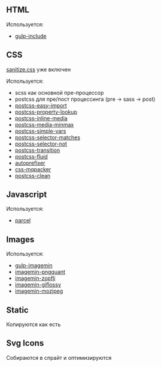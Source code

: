 ## HTML

Используется:

- [gulp-include](https://www.npmjs.com/package/gulp-include)

## CSS

[sanitize.css](https://github.com/csstools/sanitize.css) уже включен

Используется:

- scss как основной пре-процессор
- postcss для пре/пост процессинга (pre -> sass -> post)
- [postcss-easy-import](https://github.com/TrySound/postcss-easy-import)
- [postcss-property-lookup](https://github.com/notiv-nt/postcss-property-lookup)
- [postcss-inline-media](https://github.com/dimitrinicolas/postcss-inline-media)
- [postcss-media-minmax](https://github.com/postcss/postcss-media-minmax)
- [postcss-simple-vars](https://github.com/postcss/postcss-simple-vars)
- [postcss-selector-matches](https://github.com/postcss/postcss-selector-matches)
- [postcss-selector-not](https://github.com/postcss/postcss-selector-not)
- [postcss-transition](https://github.com/notiv-nt/postcss-transition)
- [postcss-fluid](https://github.com/notiv-nt/postcss-fluid)
- [autoprefixer](https://github.com/postcss/autoprefixer)
- [css-mqpacker](https://github.com/hail2u/node-css-mqpacker)
- [postcss-clean](https://github.com/leodido/postcss-clean)

## Javascript

Используется:

- [parcel](https://github.com/parcel-bundler/parcel)

## Images

Используется:

- [gulp-imagemin](https://github.com/postcss/autoprefixer)
- [imagemin-pngquant](https://github.com/imagemin/imagemin-pngquant)
- [imagemin-zopfli](https://github.com/imagemin/imagemin-zopfli)
- [imagemin-giflossy](https://github.com/jihchi/imagemin-giflossy)
- [imagemin-mozjpeg](https://github.com/imagemin/imagemin-mozjpeg)

## Static

Копируются как есть

## Svg Icons

Собираются в спрайт и оптимизируются
